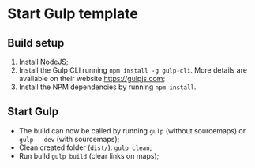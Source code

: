 # **Start Gulp template**
## Build setup
1. Install [NodeJS](https://nodejs.org/en/);
2. Install the Gulp CLI running `npm install -g gulp-cli`. More details are available on their website https://gulpjs.com;
3. Install the NPM dependencies by running `npm install`.
## Start Gulp
* The build can now be called by running `gulp` (without sourcemaps) or `gulp --dev` (with sourcemaps);
* Clean created folder (`dist/`): `gulp clean`;
* Run build `gulp build` (clear links on maps);
